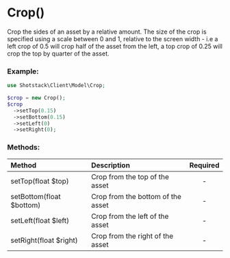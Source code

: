 # Crop()

Crop the sides of an asset by a relative amount. The size of the crop is specified using a scale between 0 and 1, relative to the screen width - i.e a left crop of 0.5 will crop half of the asset from the left, a top crop of 0.25 will crop the top by quarter of the asset.

### Example:

```php
use Shotstack\Client\Model\Crop;

$crop = new Crop();
$crop
  ->setTop(0.15)
  ->setBottom(0.15)
  ->setLeft(0)
  ->setRight(0);
```

### Methods:

Method | Description | Required
:--- | :--- | :---: 
setTop(float $top) | Crop from the top of the asset | -
setBottom(float $bottom) | Crop from the bottom of the asset | -
setLeft(float $left) | Crop from the left of the asset | -
setRight(float $right) | Crop from the right of the asset | -
